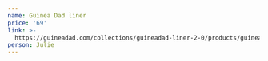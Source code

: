```yaml
---
name: Guinea Dad liner
price: '69'
link: >-
  https://guineadad.com/collections/guineadad-liner-2-0/products/guineadad-liner?variant=13638323470425
person: Julie
---
```


